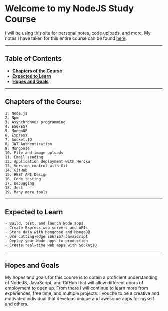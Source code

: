 # **Welcome to my NodeJS Study Course**
I will be using this site for personal notes, code uploads, and more.
My notes I have taken for this entire course can be found [here](https://github.com/TheRealWulf/NodeJS-Study/blob/master/notes.md).

---
## **Table of Contents**
  * [**Chapters of the Course**](#chapters-of-the-course)
  * [**Expected to Learn**](#expected-to-learn)
  * [**Hopes and Goals**](#hopes-and-goals)
---

## **Chapters of the Course:**
```
1. Node.js
2. Npm
3. Asynchronous programming
4. ES6/ES7
5. MongoDB
6. Express
7. Socket.IO
8. JWT Authentication
9. Mongoose
10. File and image uploads
11. Email sending
12. Application deployment with Heroku
13. Version control with Git
14. GitHub
15. REST API Design
16. Code testing
17. Debugging
18. Jest
19. Many more tools
```
---

## **Expected to Learn**
```
- Build, test, and launch Node apps 
- Create Express web servers and APIs
- Store data with Mongoose and MongoDB
- Use cutting-edge ES6/ES7 JavaScript
- Deploy your Node apps to production
- Create real-time web apps with SocketIO
```
---

## **Hopes and Goals**
My hopes and goals for this course is to obtain a proficient understanding of NodeJS, JavaScript, and GitHub that will allow different doors of employment to open up. From there I will continue to learn more from experiences, free time, and multiple projects. I vouche to be a creative and motivated individual that develops unique and awesome apps for myself and others.